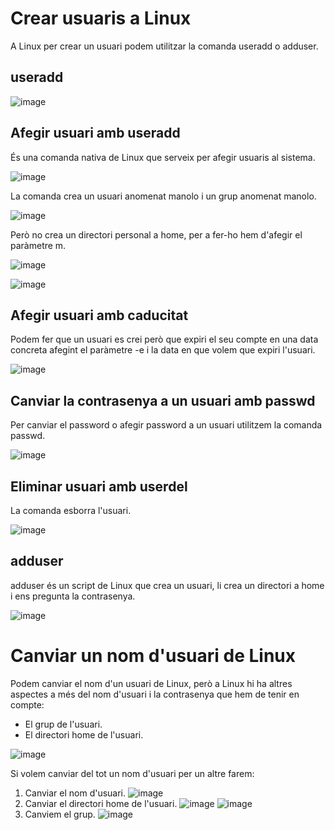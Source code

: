 # Crear usuaris a Linux

A Linux per crear un usuari podem utilitzar la comanda useradd o adduser.

## useradd

![image](https://github.com/XaSaFa/MP04/assets/110727546/68828220-b603-4e0e-9ab5-5a9fb53a176e)

## Afegir usuari amb useradd

És una comanda nativa de Linux que serveix per afegir usuaris al sistema.

![image](https://github.com/XaSaFa/MP04/assets/110727546/b1711172-ff7e-4e60-96f8-8fcbea317cfd)

La comanda crea un usuari anomenat manolo i un grup anomenat manolo.

![image](https://github.com/XaSaFa/MP04/assets/110727546/c3e07684-9f40-44b5-86cc-881daaa29880)

Però no crea un directori personal a home, per a fer-ho hem d'afegir el paràmetre m.

![image](https://github.com/XaSaFa/MP04/assets/110727546/e46712da-9cdb-4de2-9a68-b3138505e23b)

![image](https://github.com/XaSaFa/MP04/assets/110727546/8e930959-ce5d-4aa7-a29c-8f03d223aab8)

## Afegir usuari amb caducitat

Podem fer que un usuari es crei però que expiri el seu compte en una data concreta afegint el paràmetre -e i la data en que volem que expiri l'usuari.

![image](https://github.com/XaSaFa/MP04/assets/110727546/8ba98e7d-d791-4785-b978-f07ace76a8d7)

## Canviar la contrasenya a un usuari amb passwd

Per canviar el password o afegir password a un usuari utilitzem la comanda passwd.

![image](https://github.com/XaSaFa/MP04/assets/110727546/4c0235b4-f3da-4302-8b3b-c5370925a550)

## Eliminar usuari amb userdel

La comanda esborra l'usuari.

![image](https://github.com/XaSaFa/MP04/assets/110727546/d76a2882-eb5b-4cf8-a8e7-ef3c7baff3a1)

## adduser

adduser és un script de Linux que crea un usuari, li crea un directori a home i ens pregunta la contrasenya.

![image](https://github.com/XaSaFa/MP04/assets/110727546/e0bce68a-70b2-4a78-9d3d-ff7f5395e6a0)

# Canviar un nom d'usuari de Linux

Podem canviar el nom d'un usuari de Linux, però a Linux hi ha altres aspectes a més del nom d'usuari i la contrasenya que hem de tenir en compte:

- El grup de l'usuari.
- El directori home de l'usuari.

![image](https://github.com/XaSaFa/MP04/assets/110727546/39896bc1-004d-4016-885d-4b27520d8663)

Si volem canviar del tot un nom d'usuari per un altre farem:

1. Canviar el nom d'usuari.
![image](https://github.com/XaSaFa/MP04/assets/110727546/2e31dcd6-3b34-458e-b745-8f3984699f1a)
2. Canviar el directori home de l'usuari.
![image](https://github.com/XaSaFa/MP04/assets/110727546/74a448a3-d5fe-4a85-ad65-1cf05ca42687)
![image](https://github.com/XaSaFa/MP04/assets/110727546/9687ad05-f821-4edf-8f51-40314f37749c)
3. Canviem el grup.
![image](https://github.com/XaSaFa/MP04/assets/110727546/c8a986b0-ce9d-4f3c-87ab-ad81dca5986e)

